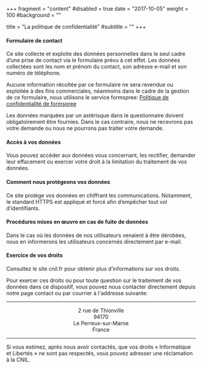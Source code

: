+++
fragment = "content"
#disabled = true
date = "2017-10-05"
weight = 100
#background = ""

title = "La politique de confidentialité"
#subtitle = ""
+++

#### Formulaire de contact

Ce site collecte et exploite des données personnelles dans le seul cadre d’une prise de contact via le formulaire prévu à cet effet. Les données collectées sont les nom et prénom du contact, son adresse e-mail et son numéro de téléphone.

Aucune information récoltée par ce formulaire ne sera revendue ou exploitée à des fins commerciales, néanmoins dans le cadre de la gestion de ce formulaire, nous utilisons le service formspree: [Politique de confidentialité de formspree](https://formspree.io/legal/privacy-policy)

Les données marquées par un astérisque dans le questionnaire doivent obligatoirement être fournies. Dans le cas contraire, nous ne recevrons pas votre demande ou nous ne pourrons pas traiter votre demande.

#### Accès à vos données

Vous pouvez accéder aux données vous concernant, les rectifier, demander leur effacement ou exercer votre droit à la limitation du traitement de vos données.

#### Comment nous protégeons vos données

Ce site protège vos données en chiffrant les communications. Notamment, le standard HTTPS est appliqué et forcé afin d’empêcher tout vol d’identifiants.

#### Procédures mises en œuvre en cas de fuite de données

Dans le cas où les données de nos utilisateurs venaient à être dérobées, nous en informerons les utilisateurs concernés directement par e-mail.

#### Exercice de vos droits

Consultez le site cnil.fr pour obtenir plus d’informations sur vos droits.

Pour exercer ces droits ou pour toute question sur le traitement de vos données dans ce dispositif, vous pouvez nous contacter directement depuis notre page contact ou par courrier à l'addresse suivante:

---

<center>2 rue de Thionville</center>
<center>94170</center>
<center>Le Perreux-sur-Marne</center>
<center>France</center>

---

Si vous estimez, après nous avoir contactés, que vos droits « Informatique et Libertés » ne sont pas respectés, vous pouvez adresser une réclamation à la CNIL.